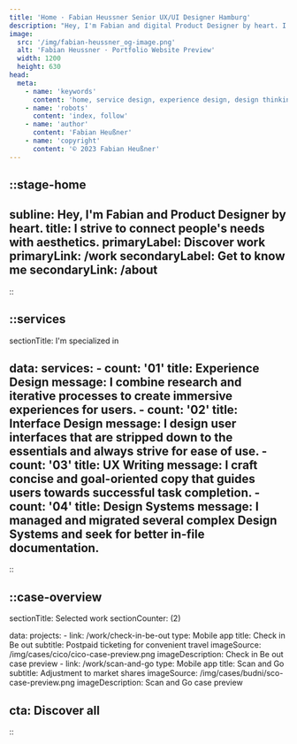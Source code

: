 ```yaml
---
title: 'Home · Fabian Heussner Senior UX/UI Designer Hamburg'
description: "Hey, I'm Fabian and digital Product Designer by heart. I connect people's needs with aesthetics."
image:
  src: '/img/fabian-heussner_og-image.png'
  alt: 'Fabian Heussner · Portfolio Website Preview'
  width: 1200
  height: 630
head:
  meta:
    - name: 'keywords'
      content: 'home, service design, experience design, design thinking, design, ux, ui, ux/ui, product design, designer, agile, ux research, usability testing, wireframes, prototyping, ux writing, design systems, components, figma, hamburg'
    - name: 'robots'
      content: 'index, follow'
    - name: 'author'
      content: 'Fabian Heußner'
    - name: 'copyright'
      content: '© 2023 Fabian Heußner'
---
```



::stage-home
---
subline: Hey, I'm Fabian and Product Designer by heart.
title: I strive to connect people's needs with aesthetics.
primaryLabel: Discover work
primaryLink: /work
secondaryLabel: Get to know me
secondaryLink: /about
---
::

 
::services
---
sectionTitle: I'm specialized in

data:
    services:
      - count: '01'
        title: Experience Design
        message: I combine research and iterative processes to create immersive experiences for users.
      - count: '02'
        title: Interface Design
        message: I design user interfaces that are stripped down to the essentials and always strive for ease of use.
      - count: '03'
        title: UX Writing
        message: I craft concise and goal-oriented copy that guides users towards successful task completion.
      - count: '04'
        title: Design Systems
        message: I managed and migrated several complex Design Systems and seek for better in-file documentation.
---
::


::case-overview
---
sectionTitle: Selected work
sectionCounter: (2)

data:
    projects:
      - link: /work/check-in-be-out
        type: Mobile app
        title: Check in Be out
        subtitle: Postpaid ticketing for convenient travel
        imageSource: /img/cases/cico/cico-case-preview.png
        imageDescription: Check in Be out case preview
      - link: /work/scan-and-go
        type: Mobile app
        title: Scan and Go
        subtitle: Adjustment to market shares
        imageSource: /img/cases/budni/sco-case-preview.png
        imageDescription: Scan and Go case preview

cta: Discover all
---
::

